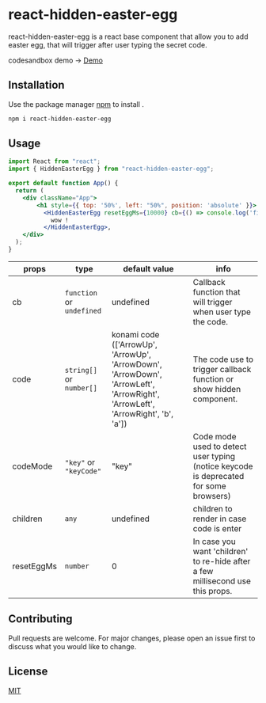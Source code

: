 # react-hidden-easter-egg

react-hidden-easter-egg is a react base component that allow you to add easter egg, that will trigger after user typing the secret code.

codesandbox demo -> [Demo](https://codesandbox.io/s/react-hidden-easter-egg-l104s)
## Installation

Use the package manager [npm](https://www.npmjs.com/package/react-hidden-easter-egg) to install .

```bash
npm i react-hidden-easter-egg
```

## Usage

```jsx
import React from "react";
import { HiddenEasterEgg } from "react-hidden-easter-egg";

export default function App() {
  return (
    <div className="App">
        <h1 style={{ top: '50%', left: "50%", position: 'absolute' }}> react-hidden-easter-egg !!! </h1>
          <HiddenEasterEgg resetEggMs={10000} cb={() => console.log('finish')}>
            wow !
          </HiddenEasterEgg>,
    </div>
  );
}
```

props | type | default value | info
--- | --- | --- | ---
cb | `function` or `undefined` | undefined | Callback function that will trigger when user type the code.
code | `string[]` or `number[]` | konami code (['ArrowUp', 'ArrowUp', 'ArrowDown', 'ArrowDown', 'ArrowLeft', 'ArrowRight', 'ArrowLeft', 'ArrowRight', 'b', 'a']) | The code use to trigger callback function or show hidden component.
codeMode | `"key"` or `"keyCode"` | "key" | Code mode used to detect user typing (notice keycode is deprecated for some browsers)
children | `any` | undefined | children to render in case code is enter
resetEggMs | `number` | 0 | In case you want 'children' to re-hide after a few millisecond use this props. 

## Contributing
Pull requests are welcome. For major changes, please open an issue first to discuss what you would like to change.


## License
[MIT](https://choosealicense.com/licenses/mit/)